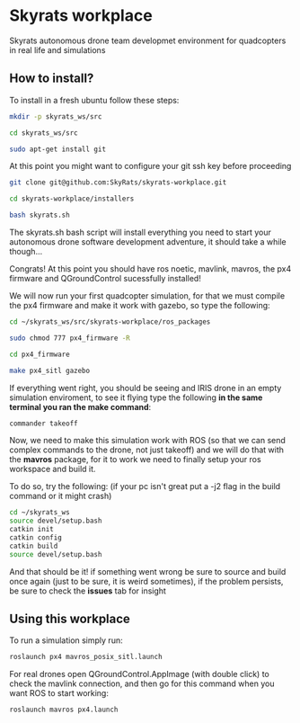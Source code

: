 # Skyrats workplace
Skyrats autonomous drone team developmet environment for quadcopters in real life and simulations

## How to install?
To install in a fresh ubuntu follow these steps:
```bash
mkdir -p skyrats_ws/src

cd skyrats_ws/src

sudo apt-get install git
```
At this point you might want to configure your git ssh key before proceeding
```bash
git clone git@github.com:SkyRats/skyrats-workplace.git

cd skyrats-workplace/installers

bash skyrats.sh
```
The skyrats.sh bash script will install everything you need to start your autonomous drone software development adventure, it should take a while though...

Congrats! At this point you should have ros noetic, mavlink, mavros, the px4 firmware and QGroundControl sucessfully installed!

We will now run your first quadcopter simulation, for that we must compile the px4 firmware and make it work with gazebo, so type the following:

```bash
cd ~/skyrats_ws/src/skyrats-workplace/ros_packages

sudo chmod 777 px4_firmware -R

cd px4_firmware

make px4_sitl gazebo
```
If everything went right, you should be seeing and IRIS drone in an empty simulation enviroment, to see it flying type the following **in the same terminal you ran the make command**:

```bash
commander takeoff
```

Now, we need to make this simulation work with ROS (so that we can send complex commands to the drone, not just takeoff) and we will do that with the **mavros** package, for it to work we need to finally setup your ros workspace and build it. 

To do so, try the following: (if your pc isn't great put a -j2 flag in the build command or it might crash)
```bash
cd ~/skyrats_ws
source devel/setup.bash
catkin init
catkin config
catkin build
source devel/setup.bash
```
And that should be it! if something went wrong be sure to source and build once again (just to be sure, it is weird sometimes), if the problem persists, be sure to check the **issues** tab for insight

## Using this workplace
To run a simulation simply run:
```bash
roslaunch px4 mavros_posix_sitl.launch
```
For real drones open QGroundControl.AppImage (with double click) to check the mavlink connection, and then go for this command when you want ROS to start working:
```bash
roslaunch mavros px4.launch
```
